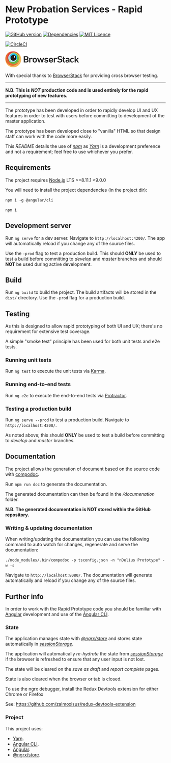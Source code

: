 # New Probation Services - Rapid Prototype

[![GitHub version](https://badge.fury.io/gh/ministryofjustice%2Fndelius-prototype.svg)](https://badge.fury.io/gh/ministryofjustice%2Fndelius-prototype)
[![Dependencies](https://david-dm.org/ministryofjustice/ndelius-prototype.svg)](https://david-dm.org/ministryofjustice/ndelius-prototype)
[![MIT Licence](https://badges.frapsoft.com/os/mit/mit.svg?v=103)](https://opensource.org/licenses/mit-license.php)

[![CircleCI](https://circleci.com/gh/ministryofjustice/ndelius-prototype/tree/master.svg?style=svg)](https://circleci.com/gh/ministryofjustice/ndelius-prototype/tree/master)

![Browserstack](browserstack-logo.png)

With special thanks to [BrowserStack](https://www.browserstack.com) for providing cross browser testing.

---

**N.B. This is *NOT* production code and is used entirely for the rapid prototyping of new features.**

---

The prototype has been developed in order to rapidly develop UI and UX features in order to test with users before committing to development of the master application.

The prototype has been developed close to "vanilla" HTML so that design staff can work with the code more easily. 

This *README* details the use of *[npm]* as *[Yarn]* is a development preference and not a requirement; feel free to use whichever you prefer.

## Requirements

The project requires [Node.js] LTS >=8.11.1 <9.0.0

You will need to install the project dependencies (in the project dir):

`npm i -g @angular/cli`

`npm i`

## Development server

Run `ng serve` for a dev server. Navigate to `http://localhost:4200/`. The app will automatically reload if you change any of the source files.

Use the `-prod` flag to test a production build. This should **ONLY** be used to test a build before committing to *develop* and *master* branches and should **NOT** be used during active development.

## Build

Run `ng build` to build the project. The build artifacts will be stored in the `dist/` directory. Use the `-prod` flag for a production build.

## Testing

As this is designed to allow rapid prototyping of both UI and UX; there's no requirement for extensive test coverage.
 
A simple "smoke test" principle has been used for both unit tests and e2e tests.

### Running unit tests

Run `ng test` to execute the unit tests via [Karma].

### Running end-to-end tests

Run `ng e2e` to execute the end-to-end tests via [Protractor].

### Testing a production build

Run `ng serve --prod` to test a production build. Navigate to `http://localhost:4200/`.

As noted above; this should **ONLY** be used to test a build before committing to *develop* and *master* branches.

## Documentation

The project allows the generation of document based on the source code with [compodoc].

Run `npm run doc` to generate the documentation.

The generated documentation can then be found in the */documenation* folder.

**N.B. The generated documentation is NOT stored within the GitHub repository.**

### Writing & updating documentation

When writing/updating the documentation you can use the following command to auto watch for changes, regenerate and serve the documentation:

`./node_modules/.bin/compodoc -p tsconfig.json -n "nDelius Prototype" -w -s`

Navigate to `http://localhost:8080/`. The documentation will generate automatically and reload if you change any of the source files.

## Further info

In order to work with the Rapid Prototype code you should be familiar with [Angular] development and use of the [Angular CLI].

### State

The application manages state with *[@ngrx/store]* and stores state automatically in *[sessionStorage]*.

The application will automatically *re-hydrate* the state from *[sessionStorage]* if the browser is refreshed to ensure that any user input is not lost.

The state will be cleared on the *save as draft* and *report complete* pages.

State is also cleared when the browser or tab is closed. 

To use the ngrx debugger, install the Redux Devtools extension for either Chrome or Firefox

See: https://github.com/zalmoxisus/redux-devtools-extension

### Project

This project uses:

* [Yarn].
* [Angular CLI].
* [Angular].
* [@ngrx/store].

[Node.js]: http://www.nodejs.org
[Karma]: https://karma-runner.github.io
[Protractor]: http://www.protractortest.org
[@ngrx/store]: https://github.com/ngrx/platform/blob/master/docs/store/README.md
[sessionStorage]: https://developer.mozilla.org/en-US/docs/Web/API/Window/sessionStorage
[Yarn]: https://yarnpkg.com
[npm]: https://npmjs.org
[Angular CLI]: https://cli.angular.io
[Angular]: https://angular.io
[compodoc]: https://compodoc.github.io/website
